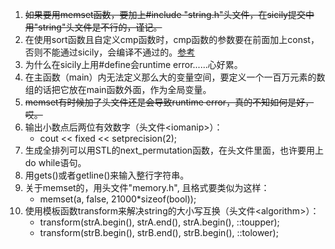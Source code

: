 1. ~~如果要用memset函数，要加上#include "string.h"头文件，在sicily提交中用"string"头文件是不行的，谨记。~~
2. 在使用sort函数且自定义cmp函数时，cmp函数的参数要在前面加上const，否则不能通过sicily，会编译不通过的。[参考](http://tieba.baidu.com/p/1741640893)
3. 为什么在sicily上用#define会runtime error......心好累。
4. 在主函数（main）内无法定义那么大的变量空间，要定义一个一百万元素的数组的话把它放在main函数外面，作为全局变量。
5. ~~memset有时候加了头文件还是会导致runtime error，真的不知如何是好，哎。~~
6. 输出小数点后两位有效数字（头文件\<iomanip>）：
    - cout << fixed << setprecision(2);
7. 生成全排列可以用STL的next_permutation函数，在<algorithm>头文件里面，也许要用上do while语句。
8. 用gets()或者getline()来输入整行字符串。
9. 关于memset的，用头文件"memory.h", 且格式要类似为这样：
    - memset(a, false, 21000*sizeof(bool));
10. 使用模板函数transform来解决string的大小写互换（头文件\<algorithm>）：
    - transform(strA.begin(), strA.end(), strA.begin(), ::toupper);
    - transform(strB.begin(), strB.end(), strB.begin(), ::tolower);